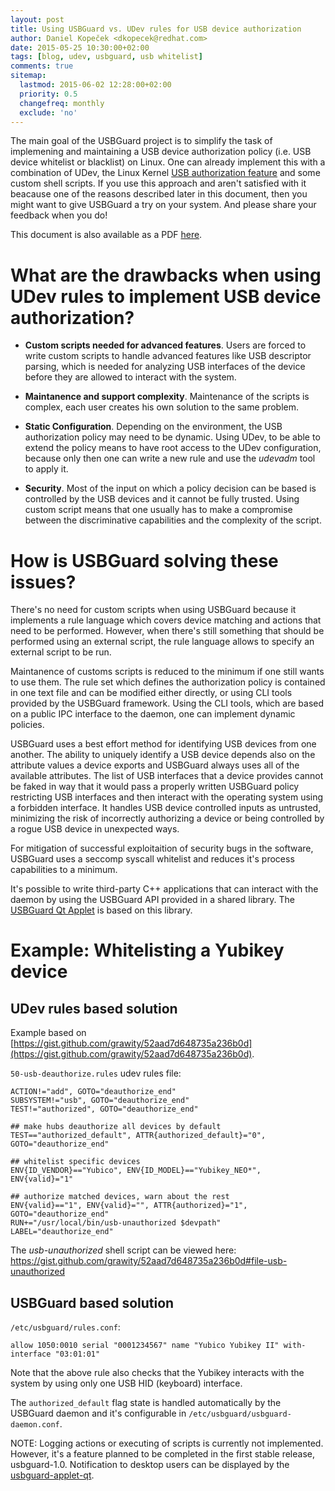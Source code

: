 ```yaml
---
layout: post
title: Using USBGuard vs. UDev rules for USB device authorization
author: Daniel Kopeček <dkopecek@redhat.com>
date: 2015-05-25 10:30:00+02:00
tags: [blog, udev, usbguard, usb whitelist]
comments: true
sitemap:
  lastmod: 2015-06-02 12:28:00+02:00
  priority: 0.5
  changefreq: monthly
  exclude: 'no'
---
```


The main goal of the USBGuard project is to simplify the task of implemening and maintaining a USB device authorization policy (i.e. USB device whitelist or blacklist) on Linux. One can already implement this with a combination of UDev, the Linux Kernel [USB authorization feature](https://www.kernel.org/doc/Documentation/usb/authorization.txt) and some custom shell scripts. If you use this approach and aren't satisfied with it beacause one of the reasons described later in this document, then you might want to give USBGuard a try on your system. And please share your feedback when you do!

This document is also available as a PDF [here](https://github.com/USBGuard/usbguard/raw/master/doc/usbguard-vs-udev.pdf).

# What are the drawbacks when using UDev rules to implement USB device authorization?

* **Custom scripts needed for advanced features**.
  Users are forced to write custom scripts to handle advanced features like USB descriptor parsing, which is needed for analyzing USB interfaces of the device before they are allowed to interact with the system.

* **Maintanence and support complexity**.
  Maintenance of the scripts is complex, each user creates his own solution to the same problem.

* **Static Configuration**.
  Depending on the environment, the USB authorization policy may need to be dynamic. Using UDev, to be able to extend the policy means to have root access to the UDev configuration, because only then one can write a new rule and use the *udevadm* tool to apply it.

* **Security**.
  Most of the input on which a policy decision can be based is controlled by the USB devices and it cannot be fully trusted. Using custom script means that one usually has to make a compromise between the discriminative capabilities and the complexity of the script.

# How is USBGuard solving these issues?

There's no need for custom scripts when using USBGuard because it implements a rule language which covers device matching and actions that need to be performed. However, when there's still something that should be performed using an external script, the rule language allows to specify an external script to be run.

Maintanence of customs scripts is reduced to the minimum if one still wants to use them. The rule set which defines the authorization policy is contained in one text file and can be modified either directly, or using CLI tools provided by the USBGuard framework. Using the CLI tools, which are based on a public IPC interface to the daemon, one can implement dynamic policies.

USBGuard uses a best effort method for identifying USB devices from one another. The ability to uniquely identify a USB device depends also on the attribute values a device exports and USBGuard always uses all of the available attributes. The list of USB interfaces that a device provides cannot be faked in way that it would pass a properly written USBGuard policy restricting USB interfaces and then interact with the operating system using a forbidden interface. It handles USB device controlled inputs as untrusted, minimizing the risk of incorrectly authorizing a device or being controlled by a rogue USB device in unexpected ways.

For mitigation of successful exploitaition of security bugs in the software, USBGuard uses a seccomp syscall whitelist and reduces it's process capabilities to a minimum.

It's possible to write third-party C++ applications that can interact with the daemon by using the USBGuard API provided in a shared library. The [USBGuard Qt Applet](https://github.com/USBGuard/usbguard-applet-qt/) is based on this library.

# Example: Whitelisting a Yubikey device

## UDev rules based solution

Example based on [https://gist.github.com/grawity/52aad7d648735a236b0d](https://gist.github.com/grawity/52aad7d648735a236b0d).

`50-usb-deauthorize.rules` udev rules file:

~~~
ACTION!="add", GOTO="deauthorize_end"
SUBSYSTEM!="usb", GOTO="deauthorize_end"
TEST!="authorized", GOTO="deauthorize_end"

## make hubs deauthorize all devices by default
TEST=="authorized_default", ATTR{authorized_default}="0", GOTO="deauthorize_end"
 
## whitelist specific devices
ENV{ID_VENDOR}=="Yubico", ENV{ID_MODEL}=="Yubikey_NEO*", ENV{valid}="1"
 
## authorize matched devices, warn about the rest 
ENV{valid}=="1", ENV{valid}="", ATTR{authorized}="1", GOTO="deauthorize_end"
RUN+="/usr/local/bin/usb-unauthorized $devpath"
LABEL="deauthorize_end"
~~~

The *usb-unauthorized* shell script can be viewed here: https://gist.github.com/grawity/52aad7d648735a236b0d#file-usb-unauthorized

## USBGuard based solution

`/etc/usbguard/rules.conf`:

~~~
allow 1050:0010 serial "0001234567" name "Yubico Yubikey II" with-interface "03:01:01"
~~~

Note that the above rule also checks that the Yubikey interacts with the system by using only one USB HID (keyboard) interface.

The `authorized_default` flag state is handled automatically by the USBGuard daemon and it's configurable in `/etc/usbguard/usbguard-daemon.conf`.

NOTE: Logging actions or executing of scripts is currently not implemented. However, it's a feature planned to be completed in the first stable release, usbguard-1.0. Notification to desktop users can be displayed by the [usbguard-applet-qt](https://github.com/USBGuard/usbguard-applet-qt/).
